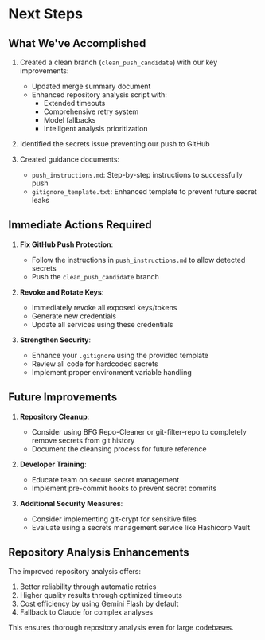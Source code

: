 # Next Steps

## What We've Accomplished

1. Created a clean branch (`clean_push_candidate`) with our key improvements:
   - Updated merge summary document
   - Enhanced repository analysis script with:
     - Extended timeouts
     - Comprehensive retry system
     - Model fallbacks
     - Intelligent analysis prioritization

2. Identified the secrets issue preventing our push to GitHub

3. Created guidance documents:
   - `push_instructions.md`: Step-by-step instructions to successfully push
   - `gitignore_template.txt`: Enhanced template to prevent future secret leaks

## Immediate Actions Required

1. **Fix GitHub Push Protection**:
   - Follow the instructions in `push_instructions.md` to allow detected secrets
   - Push the `clean_push_candidate` branch

2. **Revoke and Rotate Keys**:
   - Immediately revoke all exposed keys/tokens
   - Generate new credentials 
   - Update all services using these credentials

3. **Strengthen Security**:
   - Enhance your `.gitignore` using the provided template
   - Review all code for hardcoded secrets
   - Implement proper environment variable handling

## Future Improvements

1. **Repository Cleanup**:
   - Consider using BFG Repo-Cleaner or git-filter-repo to completely remove secrets from git history
   - Document the cleansing process for future reference

2. **Developer Training**:
   - Educate team on secure secret management
   - Implement pre-commit hooks to prevent secret commits

3. **Additional Security Measures**:
   - Consider implementing git-crypt for sensitive files
   - Evaluate using a secrets management service like Hashicorp Vault

## Repository Analysis Enhancements

The improved repository analysis offers:
1. Better reliability through automatic retries
2. Higher quality results through optimized timeouts
3. Cost efficiency by using Gemini Flash by default
4. Fallback to Claude for complex analyses

This ensures thorough repository analysis even for large codebases.